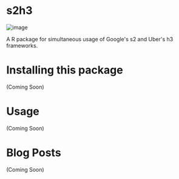 # s2h3

![image](https://github.com/benyamindsmith/s2h3/assets/46410142/184c1f9c-d274-46a3-862f-bf59edcc0a73)

A R package for simultaneous usage of Google's s2 and Uber's h3 frameworks.

# Installing this package
(Coming Soon)

# Usage

(Coming Soon)

# Blog Posts

(Coming Soon)


